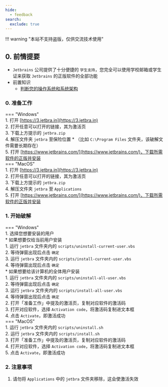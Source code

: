 ```yaml
---
hide:
  - feedback
search:
  exclude: true
---
```


!!! warning "本站不支持盗版，仅供交流技术使用"

## 0. 前情提要  
- `Jetbrains` 公司提供了十分便捷的 `学生支持`，您完全可以使用学校邮箱或学生证来获取 `Jetbrains` 的正版软件的全部功能  
- 前置知识  
    - [判断您的操作系统和系统架构](../../技巧/计算机基础/判断您的操作系统和系统架构.md)  

### 0. 准备工作  
=== "Windows"  
	1. 打开 [https://3.jetbra.in](https://3.jetbra.in)  
	2. 打开任意可以打开的链接，其为激活页  
	3. 下载上方提示的 `jetbra.zip`  
	4. 解压文件夹 `jetbra` 至保险位置
		* （比如 `C:\Program Files` 文件夹，该破解文件需要长期存在）  
	5. 打开 [https://www.jetbrains.com/](https://www.jetbrains.com/)，下载所需软件的正版并安装  
=== "MacOS"  
	1. 打开 [https://3.jetbra.in](https://3.jetbra.in)  
	2. 打开任意可以打开的链接，其为激活页  
	3. 下载上方提示的 `jetbra.zip`  
	4. 解压文件夹 `jetbra` 至 `Applications`  
	5. 打开 [https://www.jetbrains.com/](https://www.jetbrains.com/)，下载所需软件的正版并安装  
	
### 1. 开始破解  
=== "Windows"  
	1. 选择您想要安装的用户  
		* 如果想要仅给当前用户安装  
			1. 运行 `jetbra` 文件夹内的 `scripts/uninstall-current-user.vbs`  
			2. 等待弹窗出现后点击 `确定`  
			3. 运行 `jetbra` 文件夹内的 `scripts/install-current-user.vbs`  
			4. 等待弹窗出现后点击 `确定`  
		* 如果想要给该计算机的全体用户安装  
			1. 运行 `jetbra` 文件夹内的 `scripts/uninstall-all-user.vbs`  
			2. 等待弹窗出现后点击 `确定`  
			3. 运行 `jetbra` 文件夹内的 `scripts/install-all-user.vbs`  
			4. 等待弹窗出现后点击 `确定`  
	2. 打开「准备工作」中提及的激活页，复制对应软件的激活码  
	3. 打开对应软件，选择 `Activation code`，将激活码复制进文本框  
	4. 点击 `Activate`，即激活成功  
=== "MacOS"  
	1. 运行 `jetbra` 文件夹内的 `scripts/uninstall.sh`  
	2. 运行 `jetbra` 文件夹内的 `scripts/install.sh`  
	3. 打开「准备工作」中提及的激活页，复制对应软件的激活码  
	4. 打开对应软件，选择 `Activation code`，将激活码复制进文本框  
	5. 点击 `Activate`，即激活成功  

### 2. 注意事项  
1. 请勿将 `Applications` 中的 `jetbra` 文件夹移除，这会使激活失效  